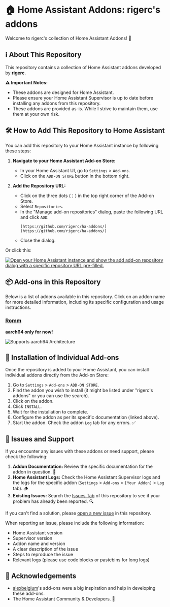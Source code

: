 # 🏠 Home Assistant Addons: rigerc's addons

Welcome to rigerc's collection of Home Assistant Addons! 🌟

## ℹ️ About This Repository

This repository contains a collection of Home Assistant addons developed by **rigerc**.

**⚠️ Important Notes:**
* These addons are designed for Home Assistant.
* Please ensure your Home Assistant Supervisor is up to date before installing any addons from this repository.
* These addons are provided as-is. While I strive to maintain them, use them at your own risk.

## 🛠️ How to Add This Repository to Home Assistant

You can add this repository to your Home Assistant instance by following these steps:

1.  **Navigate to your Home Assistant Add-on Store:**
    * In your Home Assistant UI, go to `Settings` > `Add-ons`.
    * Click on the `ADD-ON STORE` button in the bottom right.

2.  **Add the Repository URL:**
    * Click on the three dots (⋮) in the top right corner of the Add-on Store.
    * Select `Repositories`.
    * In the "Manage add-on repositories" dialog, paste the following URL and click `ADD`:
        ```
        [https://github.com/rigerc/ha-addons/](https://github.com/rigerc/ha-addons/)
        ```
    * Close the dialog.

Or click this:

[![Open your Home Assistant instance and show the add add-on repository dialog with a specific repository URL pre-filled.](https://my.home-assistant.io/badges/supervisor_add_addon_repository.svg)](https://my.home-assistant.io/redirect/supervisor_add_addon_repository/?repository_url=https%3A%2F%2Fgithub.com%2Frigerc%2Fha-addons)

## 📦 Add-ons in this Repository

Below is a list of addons available in this repository. Click on an addon name for more detailed information, including its specific configuration and usage instructions.

### [Romm](./romm)
**aarch64 only for now!**

![Supports aarch64 Architecture][aarch64-shield]

## 🚀 Installation of Individual Add-ons

Once the repository is added to your Home Assistant, you can install individual addons directly from the Add-on Store:

1.  Go to `Settings` > `Add-ons` > `ADD-ON STORE`.
2.  Find the addon you wish to install (it might be listed under "rigerc's addons" or you can use the search).
3.  Click on the addon.
4.  Click `INSTALL`.
5.  Wait for the installation to complete.
6.  Configure the addon as per its specific documentation (linked above).
7.  Start the addon. Check the addon `Log` tab for any errors. ✅

## 🐛 Issues and Support

If you encounter any issues with these addons or need support, please check the following:

1.  **Addon Documentation:** Review the specific documentation for the addon in question. 📄
2.  **Home Assistant Logs:** Check the Home Assistant Supervisor logs and the logs for the specific addon (`Settings` > `Add-ons` > `[Your Addon]` > `Log` tab). 🪵
3.  **Existing Issues:** Search the [Issues Tab](https://github.com/rigerc/ha-addons/issues) of this repository to see if your problem has already been reported. 🔍

If you can't find a solution, please [open a new issue](https://github.com/rigerc/ha-addons/issues/new/choose) in this repository.

When reporting an issue, please include the following information:
* Home Assistant version
* Supervisor version
* Addon name and version
* A clear description of the issue
* Steps to reproduce the issue
* Relevant logs (please use code blocks or pastebins for long logs)

## 🙏 Acknowledgements

* [alexbelgium](https://github.com/alexbelgium/hassio-addons)'s add-ons were a big inspiration and help in developing these add-ons.
* The Home Assistant Community & Developers. 💙

[aarch64-shield]: https://img.shields.io/badge/aarch64-yes-green.svg
[amd64-shield]: https://img.shields.io/badge/amd64-yes-green.svg
[armhf-shield]: https://img.shields.io/badge/armhf-yes-green.svg
[armv7-shield]: https://img.shields.io/badge/armv7-yes-green.svg
[i386-shield]: https://img.shields.io/badge/i386-yes-green.svg
